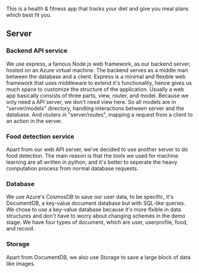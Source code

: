 This is a health & fitness app that tracks your diet and give you meal plans which best fit you.


## Server

### Backend API service
We use express, a famous Node.js web framework, as our backend server, hosted on an Azure virtual machine. The backend serves as a middle man between the database and a client. Express is a minimal and flexible web framework that uses middleware to extend it's functionality, hence gives us much space to customize the structure of the application. Usually a web app basically consists of three parts, view, router, and model.
Because we only need a API server, we don't need view here. So all models are in "server/models" directory, handling interactions between server and the database. And routers in "server/routes", mapping a request from a client to an action in the server. 

### Food detection service
Apart from our web API server, we've decided to use another server to do food detection. The main reason is that the tools we used for machine learning are all written in python, and it's better to seperate the heavy computation process from normal database requests.

### Database
We use Azure's CosmosDB to save our user data, to be specific, it's DocumentDB, a key-value document database but with SQL-like queries. We chose to use a key-value database because it's more flxible in data structures and don't have to worry about changing schemes in the demo stage. We have four types of document, which are user, userprofile, food, and record.

### Storage
Apart from DocumentDB, we also use Storage to save a large block of data like images.

